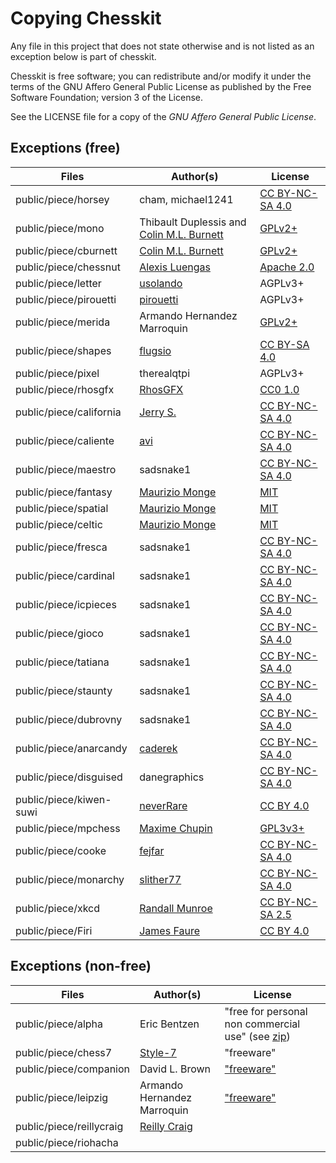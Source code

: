 # Copying Chesskit

Any file in this project that does not state otherwise and is not listed as an
exception below is part of chesskit.

Chesskit is free software; you can redistribute and/or modify it under the terms
of the GNU Affero General Public License as published by the Free Software
Foundation; version 3 of the License.

See the LICENSE file for a copy of the _GNU Affero General Public License_.

## Exceptions (free)

<!-- prettier-ignore -->
Files | Author(s) | License
--- | --- | ---
public/piece/horsey | cham, michael1241 | [CC BY-NC-SA 4.0](https://creativecommons.org/licenses/by-nc-sa/4.0/)
public/piece/mono | Thibault Duplessis and [Colin M.L. Burnett](https://en.wikipedia.org/wiki/User:Cburnett) | [GPLv2+](https://www.gnu.org/licenses/gpl-2.0.txt)
public/piece/cburnett | [Colin M.L. Burnett](https://en.wikipedia.org/wiki/User:Cburnett) | [GPLv2+](https://www.gnu.org/licenses/gpl-2.0.txt)
public/piece/chessnut | [Alexis Luengas](https://github.com/LexLuengas) | [Apache 2.0](https://github.com/LexLuengas/chessnut-pieces/blob/master/LICENSE.txt)
public/piece/letter | [usolando](https://lichess.org/@/usolando) | AGPLv3+
public/piece/pirouetti | [pirouetti](https://lichess.org/@/pirouetti) | AGPLv3+
public/piece/merida | Armando Hernandez Marroquin | [GPLv2+](https://www.gnu.org/licenses/gpl-2.0.txt)
public/piece/shapes | [flugsio](https://github.com/flugsio/chess_shapes) | [CC BY-SA 4.0](https://creativecommons.org/licenses/by-sa/4.0/)
public/piece/pixel | therealqtpi | AGPLv3+
public/piece/rhosgfx | [RhosGFX](https://rhosgfx.itch.io/) | [CC0 1.0](https://creativecommons.org/publicdomain/zero/1.0/)
public/piece/california | [Jerry S.](https://sites.google.com/view/jerrychess/home) | [CC BY-NC-SA 4.0](https://creativecommons.org/licenses/by-nc-sa/4.0/)
public/piece/caliente | [avi](https://github.com/avi-0/caliente) | [CC BY-NC-SA 4.0](https://creativecommons.org/licenses/by-nc-sa/4.0/)
public/piece/maestro | sadsnake1 | [CC BY-NC-SA 4.0](https://creativecommons.org/licenses/by-nc-sa/4.0/)
public/piece/fantasy | [Maurizio Monge](https://github.com/maurimo/chess-art) | [MIT](https://github.com/maurimo/chess-art/blob/main/LICENSE)
public/piece/spatial | [Maurizio Monge](https://github.com/maurimo/chess-art) | [MIT](https://github.com/maurimo/chess-art/blob/main/LICENSE)
public/piece/celtic | [Maurizio Monge](https://github.com/maurimo/chess-art) | [MIT](https://github.com/maurimo/chess-art/blob/main/LICENSE)
public/piece/fresca | sadsnake1 | [CC BY-NC-SA 4.0](https://creativecommons.org/licenses/by-nc-sa/4.0/)
public/piece/cardinal | sadsnake1 | [CC BY-NC-SA 4.0](https://creativecommons.org/licenses/by-nc-sa/4.0/)
public/piece/icpieces | sadsnake1 | [CC BY-NC-SA 4.0](https://creativecommons.org/licenses/by-nc-sa/4.0/)
public/piece/gioco | sadsnake1 | [CC BY-NC-SA 4.0](https://creativecommons.org/licenses/by-nc-sa/4.0/)
public/piece/tatiana | sadsnake1 | [CC BY-NC-SA 4.0](https://creativecommons.org/licenses/by-nc-sa/4.0/)
public/piece/staunty | sadsnake1 | [CC BY-NC-SA 4.0](https://creativecommons.org/licenses/by-nc-sa/4.0/)
public/piece/dubrovny | sadsnake1 | [CC BY-NC-SA 4.0](https://creativecommons.org/licenses/by-nc-sa/4.0/)
public/piece/anarcandy | [caderek](https://github.com/caderek) | [CC BY-NC-SA 4.0](https://creativecommons.org/licenses/by-nc-sa/4.0/)
public/piece/disguised | danegraphics | [CC BY-NC-SA 4.0](https://creativecommons.org/licenses/by-nc-sa/4.0/)
public/piece/kiwen-suwi | [neverRare](https://github.com/neverRare) | [CC BY 4.0](https://creativecommons.org/licenses/by/4.0/)
public/piece/mpchess | [Maxime Chupin](https://github.com/chupinmaxime) | [GPL3v3+](https://www.gnu.org/licenses/quick-guide-gplv3.en.html)
public/piece/cooke | [fejfar](https://github.com/fejfar) | [CC BY-NC-SA 4.0](https://creativecommons.org/licenses/by-nc-sa/4.0/)
public/piece/monarchy | [slither77](https://github.com/slither77) | [CC BY-NC-SA 4.0](https://creativecommons.org/licenses/by-nc-sa/4.0/)
public/piece/xkcd | [Randall Munroe](https://xkcd.com/about) | [CC BY-NC-SA 2.5](https://xkcd.com/license.html)
public/piece/Firi | [James Faure](https://github.com/jfaure/Firi-pieceset) | [CC BY 4.0](https://creativecommons.org/licenses/by/4.0/)

## Exceptions (non-free)

<!-- prettier-ignore -->
Files | Author(s) | License
--- | --- | ---
public/piece/alpha | Eric Bentzen | "free for personal non commercial use" (see [zip](http://www.enpassant.dk/chess/downl/alpha.zip))
public/piece/chess7 | [Style-7](http://www.styleseven.com/) | "freeware"
public/piece/companion | David L. Brown | ["freeware"](http://www.enpassant.dk/chess/fonteng.htm#GC)
public/piece/leipzig | Armando Hernandez Marroquin | ["freeware"](http://www.enpassant.dk/chess/fonteng.htm#LEIPZIG)
public/piece/reillycraig | [Reilly Craig](https://instagram.com/fader_) |
public/piece/riohacha | |
